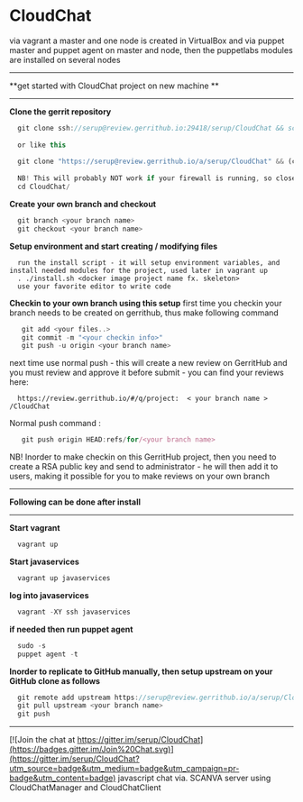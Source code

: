 # CloudChat 
via vagrant a master and one node is created in VirtualBox and via puppet master and puppet agent on master and node, then the puppetlabs modules are  installed on several nodes 

*********************************************************************
**get started with CloudChat project on new machine                **
*********************************************************************
**Clone the gerrit repository**
```javascript 
  git clone ssh://serup@review.gerrithub.io:29418/serup/CloudChat && scp -p -P 29418 serup@review.gerrithub.io:hooks/commit-msg CloudChat/.git/hooks/
    
  or like this
  
  git clone "https://serup@review.gerrithub.io/a/serup/CloudChat" && (cd "CloudChat" && mkdir -p .git/hooks && curl -Lo `git rev-parse --git-dir`/hooks/commit-msg https://serup@review.gerrithub.io/tools/hooks/commit-msg; chmod +x `git rev-parse --git-dir`/hooks/commit-msg)
  
  NB! This will probably NOT work if your firewall is running, so close it or add a pass for the port 
  cd CloudChat/
```
**Create your own branch and checkout**
```javascript 
  git branch <your branch name>
  git checkout <your branch name>
```
**Setup environment and start creating / modifying files**
```
  run the install script - it will setup environment variables, and install needed modules for the project, used later in vagrant up
  . ./install.sh <docker image project name fx. skeleton>
  use your favorite editor to write code
```
**Checkin to your own branch using this setup**
 first time you checkin your branch needs to be created on gerrithub, thus make following command
```javascript 
   git add <your files..>
   git commit -m "<your checkin info>"
   git push -u origin <your branch name>
```
 next time use normal push - this will create a new review on GerritHub and you must review and approve it before submit - you can find your reviews here:
```
  https://review.gerrithub.io/#/q/project:  < your branch name >  /CloudChat
```
 Normal push command :
```javascript 
   git push origin HEAD:refs/for/<your branch name>
```
 NB! Inorder to make checkin on this GerritHub project, then you need to create a RSA public key and send to administrator - he will then add it to users, making it possible for you to make reviews on your own branch

*********************************************************************
**Following can be done after install**
*********************************************************************
**Start vagrant**
```javascript 
  vagrant up
```
**Start javaservices**
```javascript 
  vagrant up javaservices 
```
**log into javaservices**
```javascript 
  vagrant -XY ssh javaservices 
```
**if needed then run puppet agent**
```javascript 
  sudo -s
  puppet agent -t
```

**Inorder to replicate to GitHub manually, then setup upstream on your GitHub clone as follows**
```javascript 
  git remote add upstream https://serup@review.gerrithub.io/a/serup/CloudChat
  git pull upstream <your branch name>
  git push
```

*****************************
[![Join the chat at https://gitter.im/serup/CloudChat](https://badges.gitter.im/Join%20Chat.svg)](https://gitter.im/serup/CloudChat?utm_source=badge&utm_medium=badge&utm_campaign=pr-badge&utm_content=badge)
javascript chat via. SCANVA server using CloudChatManager and CloudChatClient

